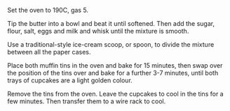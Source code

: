 Set the oven to 190C, gas 5.

Tip the butter into a bowl and beat it until softened. Then add the sugar, flour, salt, eggs and milk and whisk until the mixture is smooth.

Use a traditional-style ice-cream scoop, or spoon, to divide the mixture between all the paper cases.

Place both muffin tins in the oven and bake for 15 minutes, then swap over the position of the tins over and bake for a further 3-7 minutes, until both trays of cupcakes are a light golden colour.

Remove the tins from the oven. Leave the cupcakes to cool in the tins for a few minutes. Then transfer them to a wire rack to cool.